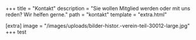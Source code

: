 +++
title = "Kontakt"
description = "Sie wollen Mitglied werden oder mit uns reden? Wir helfen gerne."
path = "kontakt"
template = "extra.html"

[extra]
image = "/images/uploads/bilder-histor.-verein-teil-30012-large.jpg"
+++
test